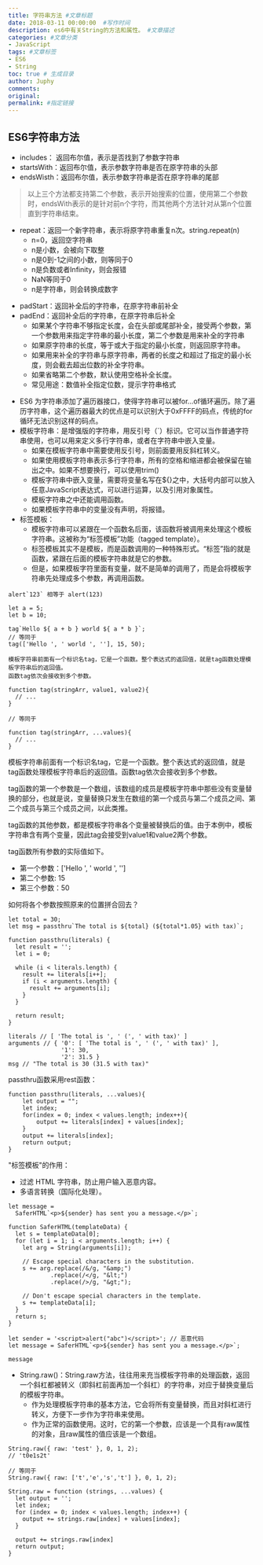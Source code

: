 ```yaml
---
title: 字符串方法 #文章标题
date: 2018-03-11 00:00:00  #写作时间
description: es6中有关String的方法和属性。 #文章描述
categories: #文章分类
- JavaScript
tags: #文章标签
- ES6
- String
toc: true # 生成目录
author: Juphy
comments:
original:
permalink: #指定链接
---
```

## ES6字符串方法

- includes： 返回布尔值，表示是否找到了参数字符串
- startsWith：返回布尔值，表示参数字符串是否在原字符串的头部
- endsWisth：返回布尔值，表示参数字符串是否在原字符串的尾部

> 以上三个方法都支持第二个参数，表示开始搜索的位置，使用第二个参数时，endsWith表示的是针对前n个字符，而其他两个方法针对从第n个位置直到字符串结束。

- repeat：返回一个新字符串，表示将原字符串重复n次。string.repeat(n)
    - n=0，返回空字符串
    - n是小数，会被向下取整
    - n是0到-1之间的小数，则等同于0
    - n是负数或者Infinity，则会报错
    - NaN等同于0
    - n是字符串，则会转换成数字

* padStart：返回补全后的字符串，在原字符串前补全
* padEnd：返回补全后的字符串，在原字符串后补全
    - 如果某个字符串不够指定长度，会在头部或尾部补全，接受两个参数，第一个参数用来指定字符串的最小长度，第二个参数是用来补全的字符串
    - 如果原字符串的长度，等于或大于指定的最小长度，则返回原字符串。
    - 如果用来补全的字符串与原字符串，两者的长度之和超过了指定的最小长度，则会截去超出位数的补全字符串。
    - 如果省略第二个参数，默认使用空格补全长度。
    - 常见用途：数值补全指定位数，提示字符串格式

- ES6 为字符串添加了遍历器接口，使得字符串可以被for...of循环遍历。除了遍历字符串，这个遍历器最大的优点是可以识别大于0xFFFF的码点，传统的for循环无法识别这样的码点。
- 模板字符串：是增强版的字符串，用反引号（`）标识。它可以当作普通字符串使用，也可以用来定义多行字符串，或者在字符串中嵌入变量。
    - 如果在模板字符串中需要使用反引号，则前面要用反斜杠转义。
    - 如果使用模板字符串表示多行字符串，所有的空格和缩进都会被保留在输出之中。如果不想要换行，可以使用trim()
    - 模板字符串中嵌入变量，需要将变量名写在${}之中，大括号内部可以放入任意JavaScript表达式，可以进行运算，以及引用对象属性。
    - 模板字符串之中还能调用函数。
    - 如果模板字符串中的变量没有声明，将报错。
- 标签模板：
    - 模板字符串可以紧跟在一个函数名后面，该函数将被调用来处理这个模板字符串。这被称为“标签模板”功能（tagged template）。
    - 标签模板其实不是模板，而是函数调用的一种特殊形式。“标签”指的就是函数，紧跟在后面的模板字符串就是它的参数。
    - 但是，如果模板字符里面有变量，就不是简单的调用了，而是会将模板字符串先处理成多个参数，再调用函数。

```
alert`123` 相等于 alert(123)

let a = 5;
let b = 10;

tag`Hello ${ a + b } world ${ a * b }`;
// 等同于
tag(['Hello ', ' world ', ''], 15, 50);

模板字符串前面有一个标识名tag，它是一个函数。整个表达式的返回值，就是tag函数处理模板字符串后的返回值。
函数tag依次会接收到多个参数。

function tag(stringArr, value1, value2){
  // ...
}

// 等同于

function tag(stringArr, ...values){
  // ...
}
```
模板字符串前面有一个标识名tag，它是一个函数。整个表达式的返回值，就是tag函数处理模板字符串后的返回值。函数tag依次会接收到多个参数。

tag函数的第一个参数是一个数组，该数组的成员是模板字符串中那些没有变量替换的部分，也就是说，变量替换只发生在数组的第一个成员与第二个成员之间、第二个成员与第三个成员之间，以此类推。

tag函数的其他参数，都是模板字符串各个变量被替换后的值。由于本例中，模板字符串含有两个变量，因此tag会接受到value1和value2两个参数。

tag函数所有参数的实际值如下。

- 第一个参数：['Hello ', ' world ', '']
- 第二个参数: 15
- 第三个参数：50

如何将各个参数按照原来的位置拼合回去？

```
let total = 30;
let msg = passthru`The total is ${total} (${total*1.05} with tax)`;

function passthru(literals) {
  let result = '';
  let i = 0;

  while (i < literals.length) {
    result += literals[i++];
    if (i < arguments.length) {
      result += arguments[i];
    }
  }

  return result;
}

literals // [ 'The total is ', ' (', ' with tax)' ]
arguments // { '0': [ 'The total is ', ' (', ' with tax)' ],
               '1': 30,
               '2': 31.5 }
msg // "The total is 30 (31.5 with tax)"
```

passthru函数采用rest函数：

```
function passthru(literals, ...values){
    let output = "";
    let index;
    for(index = 0; index < values.length; index++){
        output += literals[index] + values[index];
    }
    output += literals[index];
    return output;
}
```
"标签模板"的作用：
  - 过滤 HTML 字符串，防止用户输入恶意内容。
  - 多语言转换（国际化处理）。

```
let message =
  SaferHTML`<p>${sender} has sent you a message.</p>`;

function SaferHTML(templateData) {
  let s = templateData[0];
  for (let i = 1; i < arguments.length; i++) {
    let arg = String(arguments[i]);

    // Escape special characters in the substitution.
    s += arg.replace(/&/g, "&amp;")
            .replace(/</g, "&lt;")
            .replace(/>/g, "&gt;");

    // Don't escape special characters in the template.
    s += templateData[i];
  }
  return s;
}
```

```
let sender = '<script>alert("abc")</script>'; // 恶意代码
let message = SaferHTML`<p>${sender} has sent you a message.</p>`;

message
```

- String.raw()：String.raw方法，往往用来充当模板字符串的处理函数，返回一个斜杠都被转义（即斜杠前面再加一个斜杠）的字符串，对应于替换变量后的模板字符串。
    - 作为处理模板字符串的基本方法，它会将所有变量替换，而且对斜杠进行转义，方便下一步作为字符串来使用。
    - 作为正常的函数使用。这时，它的第一个参数，应该是一个具有raw属性的对象，且raw属性的值应该是一个数组。

```
String.raw({ raw: 'test' }, 0, 1, 2);
// 't0e1s2t'

// 等同于
String.raw({ raw: ['t','e','s','t'] }, 0, 1, 2);

String.raw = function (strings, ...values) {
  let output = '';
  let index;
  for (index = 0; index < values.length; index++) {
    output += strings.raw[index] + values[index];
  }

  output += strings.raw[index]
  return output;
}
```
